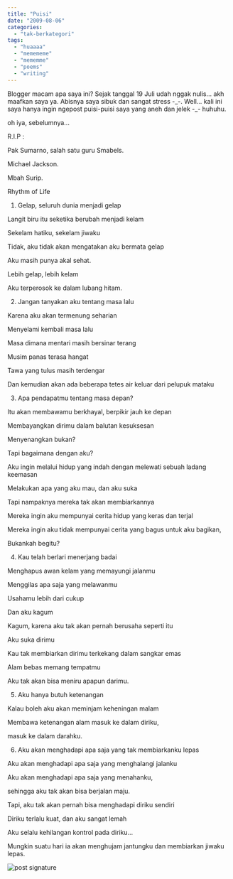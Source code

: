 ```yaml
---
title: "Puisi"
date: "2009-08-06"
categories: 
  - "tak-berkategori"
tags: 
  - "huaaaa"
  - "memememe"
  - "mememme"
  - "poems"
  - "writing"
---
```


Blogger macam apa saya ini? Sejak tanggal 19 Juli udah nggak nulis... akh maafkan saya ya. Abisnya saya sibuk dan sangat stress -\_-. Well... kali ini saya hanya ingin ngepost puisi-puisi saya yang aneh dan jelek -\_- huhuhu.

  

oh iya, sebelumnya...

  

R.I.P :

Pak Sumarno, salah satu guru Smabels.

Michael Jackson.

Mbah Surip.

  

Rhythm of Life  

1. Gelap, seluruh dunia menjadi gelap

Langit biru itu seketika berubah menjadi kelam

Sekelam hatiku, sekelam jiwaku

Tidak, aku tidak akan mengatakan aku bermata gelap

Aku masih punya akal sehat.

Lebih gelap, lebih kelam

Aku terperosok ke dalam lubang hitam.

  

2. Jangan tanyakan aku tentang masa lalu

Karena aku akan termenung seharian

Menyelami kembali masa lalu

Masa dimana mentari masih bersinar terang

Musim panas terasa hangat

Tawa yang tulus masih terdengar

Dan kemudian akan ada beberapa tetes air keluar dari pelupuk mataku

  

3. Apa pendapatmu tentang masa depan?

Itu akan membawamu berkhayal, berpikir jauh ke depan

Membayangkan dirimu dalam balutan kesuksesan

Menyenangkan bukan?

Tapi bagaimana dengan aku?

Aku ingin melalui hidup yang indah dengan melewati sebuah ladang keemasan

Melakukan apa yang aku mau, dan aku suka

Tapi nampaknya mereka tak akan membiarkannya

Mereka ingin aku mempunyai cerita hidup yang keras dan terjal

Mereka ingin aku tidak mempunyai cerita yang bagus untuk aku bagikan,

Bukankah begitu?

  

4. Kau telah berlari menerjang badai

Menghapus awan kelam yang memayungi jalanmu

Menggilas apa saja yang melawanmu

Usahamu lebih dari cukup

Dan aku kagum

Kagum, karena aku tak akan pernah berusaha seperti itu

Aku suka dirimu

Kau tak membiarkan dirimu terkekang dalam sangkar emas

Alam bebas memang tempatmu

Aku tak akan bisa meniru apapun darimu.

5. Aku hanya butuh ketenangan

Kalau boleh aku akan meminjam keheningan malam

Membawa ketenangan alam masuk ke dalam diriku,

masuk ke dalam darahku.

  

6. Aku akan menghadapi apa saja yang tak membiarkanku lepas

Aku akan menghadapi apa saja yang menghalangi jalanku

Aku akan menghadapi apa saja yang menahanku,

sehingga aku tak akan bisa berjalan maju.

Tapi, aku tak akan pernah bisa menghadapi diriku sendiri

Diriku terlalu kuat, dan aku sangat lemah

Aku selalu kehilangan kontrol pada diriku...

Mungkin suatu hari ia akan menghujam jantungku dan membiarkan jiwaku lepas.

  

![post signature](images/167tush.png)
